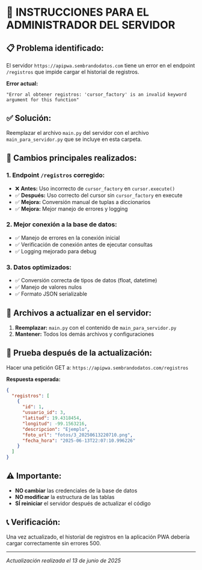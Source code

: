 # 🚀 INSTRUCCIONES PARA EL ADMINISTRADOR DEL SERVIDOR

## 📋 Problema identificado:
El servidor `https://apipwa.sembrandodatos.com` tiene un error en el endpoint `/registros` que impide cargar el historial de registros.

**Error actual:**
```
"Error al obtener registros: 'cursor_factory' is an invalid keyword argument for this function"
```

## ✅ Solución:
Reemplazar el archivo `main.py` del servidor con el archivo `main_para_servidor.py` que se incluye en esta carpeta.

## 🔧 Cambios principales realizados:

### 1. **Endpoint `/registros` corregido:**
- ❌ **Antes:** Uso incorrecto de `cursor_factory` en `cursor.execute()`
- ✅ **Después:** Uso correcto del cursor sin `cursor_factory` en execute
- ✅ **Mejora:** Conversión manual de tuplas a diccionarios
- ✅ **Mejora:** Mejor manejo de errores y logging

### 2. **Mejor conexión a la base de datos:**
- ✅ Manejo de errores en la conexión inicial
- ✅ Verificación de conexión antes de ejecutar consultas
- ✅ Logging mejorado para debug

### 3. **Datos optimizados:**
- ✅ Conversión correcta de tipos de datos (float, datetime)
- ✅ Manejo de valores nulos
- ✅ Formato JSON serializable

## 📁 Archivos a actualizar en el servidor:

1. **Reemplazar:** `main.py` con el contenido de `main_para_servidor.py`
2. **Mantener:** Todos los demás archivos y configuraciones

## 🧪 Prueba después de la actualización:

Hacer una petición GET a: `https://apipwa.sembrandodatos.com/registros`

**Respuesta esperada:**
```json
{
  "registros": [
    {
      "id": 1,
      "usuario_id": 3,
      "latitud": 19.4318454,
      "longitud": -99.1563216,
      "descripcion": "Ejemplo",
      "foto_url": "fotos/3_20250613220710.png",
      "fecha_hora": "2025-06-13T22:07:10.996226"
    }
  ]
}
```

## ⚠️ Importante:
- **NO cambiar** las credenciales de la base de datos
- **NO modificar** la estructura de las tablas
- **SÍ reiniciar** el servidor después de actualizar el código

## 📞 Verificación:
Una vez actualizado, el historial de registros en la aplicación PWA debería cargar correctamente sin errores 500.

---
*Actualización realizada el 13 de junio de 2025*
